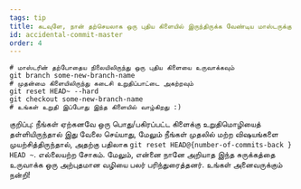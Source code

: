 ```yaml
---
tags: tip
title: கடவுளே, நான் தற்செயலாக ஒரு புதிய கிளையில் இருந்திருக்க வேண்டிய மாஸ்டருக்கு ஏதாவது செய்தேன்!
id: accidental-commit-master
order: 4
---
```


```git
# மாஸ்டரின் தற்போதைய நிலையிலிருந்து ஒரு புதிய கிளையை உருவாக்கவும்
git branch some-new-branch-name
# முதன்மை கிளையிலிருந்து கடைசி உறுதிப்பாட்டை அகற்றவும்
git reset HEAD~ --hard
git checkout some-new-branch-name
# உங்கள் உறுதி இப்போது இந்த கிளையில் வாழ்கிறது :)
```

குறிப்பு: நீங்கள் ஏற்கனவே ஒரு பொது/பகிரப்பட்ட கிளைக்கு உறுதிமொழியைத் தள்ளியிருந்தால் இது வேலை செய்யாது, மேலும் நீங்கள் முதலில் மற்ற விஷயங்களை முயற்சித்திருந்தால், அதற்கு பதிலாக `git reset HEAD@{number-of-commits-back }` `HEAD ~`. எல்லையற்ற சோகம். மேலும், என்னை நானே அறியாத இந்த சுருக்கத்தை உருவாக்க ஒரு அற்புதமான வழியை பலர் பரிந்துரைத்தனர். உங்கள் அனைவருக்கும் நன்றி!